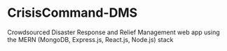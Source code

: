 # CrisisCommand-DMS
Crowdsourced Disaster Response and Relief Management web app using the MERN (MongoDB, Express.js, React.js, Node.js) stack
